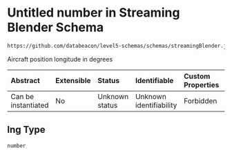 # Untitled number in Streaming Blender Schema

```txt
https://github.com/databeacon/level5-schemas/schemas/streamingBlender.json#/properties/flights/properties/location/properties/lng
```

Aircraft position longitude in degrees

| Abstract            | Extensible | Status         | Identifiable            | Custom Properties | Additional Properties | Access Restrictions | Defined In                                                                 |
| :------------------ | :--------- | :------------- | :---------------------- | :---------------- | :-------------------- | :------------------ | :------------------------------------------------------------------------- |
| Can be instantiated | No         | Unknown status | Unknown identifiability | Forbidden         | Allowed               | none                | [blender.schema.json\*](../out/blender.schema.json "open original schema") |

## lng Type

`number`
